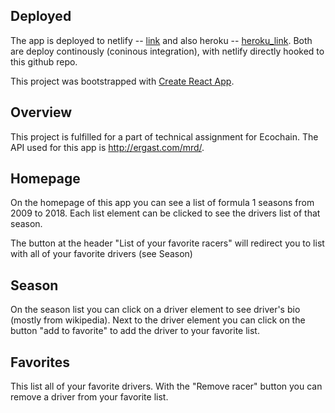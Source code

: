 ## Deployed

The app is deployed to netlify -- [link](https://wonderful-knuth-18d92e.netlify.com)
and also heroku -- [heroku_link](https://ecassignment.herokuapp.com).
Both are deploy continously (coninous integration), with netlify directly hooked to this github repo.

This project was bootstrapped with [Create React App](https://github.com/facebook/create-react-app).

## Overview

This project is fulfilled for a part of technical assignment for Ecochain.
The API used for this app is http://ergast.com/mrd/.

## Homepage

On the homepage of this app you can see a list of formula 1 seasons from 2009 to 2018.
Each list element can be clicked to see the drivers list of that season.

The button at the header "List of your favorite racers" will redirect you to list with all of your favorite drivers (see Season)

## Season

On the season list you can click on a driver element to see driver's bio (mostly from wikipedia).
Next to the driver element you can click on the button "add to favorite" to add the driver to your favorite list.

## Favorites

This list all of your favorite drivers. With the "Remove racer" button you can remove a driver from your favorite list.

